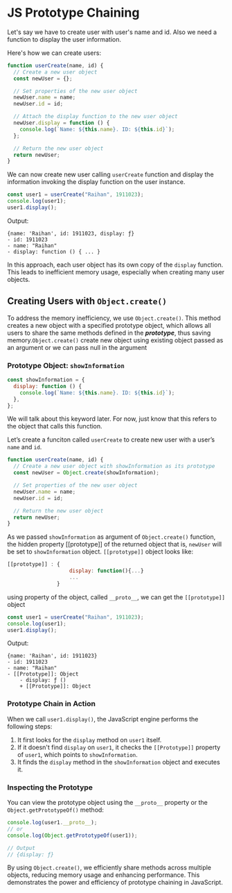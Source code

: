# JS Prototype Chaining

Let's say we have to create user with user's name and id. Also we need a function to display the user information.

Here's how we can create users:

```js
function userCreate(name, id) {
  // Create a new user object
  const newUser = {};

  // Set properties of the new user object
  newUser.name = name;
  newUser.id = id;

  // Attach the display function to the new user object
  newUser.display = function () {
    console.log(`Name: ${this.name}. ID: ${this.id}`);
  };

  // Return the new user object
  return newUser;
}
```

We can now create new user calling ```userCreate``` function and display the information invoking the display function on the user instance.

```js
const user1 = userCreate("Raihan", 1911023);
console.log(user1);
user1.display();
```

Output:

```
{name: 'Raihan', id: 1911023, display: ƒ}
- id: 1911023
- name: "Raihan"
- display: function () { ... }
```

In this approach, each user object has its own copy of the ```display``` function. This leads to inefficient memory usage, especially when creating many user objects.

## Creating Users with `Object.create()`

To address the memory inefficiency, we use ```Object.create()```. This method creates a new object with a specified prototype object, which allows all users to share the same methods defined in the ***prototype***, thus saving memory.```Object.create()``` create new object using existing object passed as an argument or we can pass null in the argument

### Prototype Object: `showInformation`

```js
const showInformation = {
  display: function () {
    console.log(`Name: ${this.name}. ID: ${this.id}`);
  },
};
```

We will talk about this keyword later. For now, just know that this refers to the object that calls this function.

Let’s create a funciton called ```userCreate``` to create new user with a user’s ```name``` and ```id```.

```js
function userCreate(name, id) {
  // Create a new user object with showInformation as its prototype
  const newUser = Object.create(showInformation);

  // Set properties of the new user object
  newUser.name = name;
  newUser.id = id;

  // Return the new user object
  return newUser;
}
```

As we passed ```showInformation``` as argument of ```Object.create()``` function, the hidden property [[prototype]] of the returned object that is, ```newUser``` will be set to ```showInformation``` object.
```[[prototype]]``` object looks like:

```js
[[prototype]] : {
                    display: function(){...}
                    ...
                }
```

using property of the object, called ```__proto__```, we can get the ```[[prototype]]``` object

```js
const user1 = userCreate("Raihan", 1911023);
console.log(user1);
user1.display();
```

Output:

```
{name: 'Raihan', id: 1911023}
- id: 1911023
- name: "Raihan"
- [[Prototype]]: Object
    - display: ƒ ()
    + [[Prototype]]: Object
```

### Prototype Chain in Action

When we call ```user1.display()```, the JavaScript engine performs the following steps:

1. It first looks for the `display` method on `user1` itself.
2. If it doesn't find `display` on `user1`, it checks the `[[Prototype]]` property of `user1`, which points to `showInformation`.
3. It finds the `display` method in the `showInformation` object and executes it.

### Inspecting the Prototype

You can view the prototype object using the `__proto__` property or the `Object.getPrototypeOf()` method:

```js
console.log(user1.__proto__);
// or
console.log(Object.getPrototypeOf(user1));

// Output
// {display: ƒ}
```

By using `Object.create()`, we efficiently share methods across multiple objects, reducing memory usage and enhancing performance. This demonstrates the power and efficiency of prototype chaining in JavaScript.
